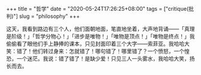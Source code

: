 +++
title = "哲学"
date = "2020-05-24T17:26:25+08:00"
tags = ["critique(批判)"]
slug = "philosophy"
+++

这天，我看到路边有三个人，他们面朝地面，笔直地坐着，大声地背诵——「真理是阶级！」「哲学分物心！」「进步是唯物！」「唯物是顶点！」「唯物是终点！」我偷偷看了眼他们手上静捧的课本，只见封面印着三个大字——索菲亚。我哈哈大笑：错了！他们转过身来：怎就错了！哪句错了！哪里错了？一个愤怒，一个惶恐，一个迷茫。我说：错了错了！是缺少爱！只见三人一头雾水，我哈哈大笑，扬长而去。
